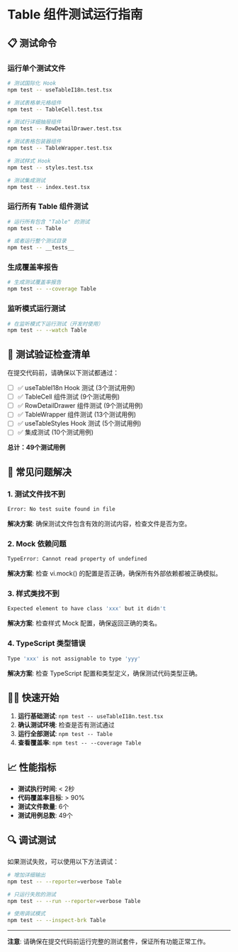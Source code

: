 # Table 组件测试运行指南

## 📋 测试命令

### 运行单个测试文件

```bash
# 测试国际化 Hook
npm test -- useTableI18n.test.tsx

# 测试表格单元格组件
npm test -- TableCell.test.tsx

# 测试行详细抽屉组件
npm test -- RowDetailDrawer.test.tsx

# 测试表格包装器组件
npm test -- TableWrapper.test.tsx

# 测试样式 Hook
npm test -- styles.test.tsx

# 测试集成测试
npm test -- index.test.tsx
```

### 运行所有 Table 组件测试

```bash
# 运行所有包含 "Table" 的测试
npm test -- Table

# 或者运行整个测试目录
npm test -- __tests__
```

### 生成覆盖率报告

```bash
# 生成测试覆盖率报告
npm test -- --coverage Table
```

### 监听模式运行测试

```bash
# 在监听模式下运行测试（开发时使用）
npm test -- --watch Table
```

## 🎯 测试验证检查清单

在提交代码前，请确保以下测试都通过：

- [ ] ✅ useTableI18n Hook 测试 (3个测试用例)
- [ ] ✅ TableCell 组件测试 (9个测试用例)
- [ ] ✅ RowDetailDrawer 组件测试 (9个测试用例)
- [ ] ✅ TableWrapper 组件测试 (13个测试用例)
- [ ] ✅ useTableStyles Hook 测试 (5个测试用例)
- [ ] ✅ 集成测试 (10个测试用例)

**总计：49个测试用例**

## 🐛 常见问题解决

### 1. 测试文件找不到
```bash
Error: No test suite found in file
```
**解决方案**: 确保测试文件包含有效的测试内容，检查文件是否为空。

### 2. Mock 依赖问题
```bash
TypeError: Cannot read property of undefined
```
**解决方案**: 检查 vi.mock() 的配置是否正确，确保所有外部依赖都被正确模拟。

### 3. 样式类找不到
```bash
Expected element to have class 'xxx' but it didn't
```
**解决方案**: 检查样式 Mock 配置，确保返回正确的类名。

### 4. TypeScript 类型错误
```bash
Type 'xxx' is not assignable to type 'yyy'
```
**解决方案**: 检查 TypeScript 配置和类型定义，确保测试代码类型正确。

## 🏃‍♂️ 快速开始

1. **运行基础测试**: `npm test -- useTableI18n.test.tsx`
2. **确认测试环境**: 检查是否有测试通过
3. **运行全部测试**: `npm test -- Table`
4. **查看覆盖率**: `npm test -- --coverage Table`

## 📈 性能指标

- **测试执行时间**: < 2秒
- **代码覆盖率目标**: > 90%
- **测试文件数量**: 6个
- **测试用例总数**: 49个

## 🔍 调试测试

如果测试失败，可以使用以下方法调试：

```bash
# 增加详细输出
npm test -- --reporter=verbose Table

# 只运行失败的测试
npm test -- --run --reporter=verbose Table

# 使用调试模式
npm test -- --inspect-brk Table
```

---

**注意**: 请确保在提交代码前运行完整的测试套件，保证所有功能正常工作。 